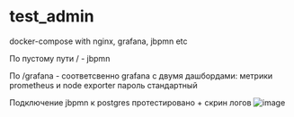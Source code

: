 # test_admin
docker-compose with nginx, grafana, jbpmn etc

По пустому пути / - jbpmn

По /grafana - соответсвенно grafana с двумя дашбордами: метрики prometheus и node exporter
пароль стандартный

Подключение jbpmn к postgres протестировано + скрин логов
![image](https://github.com/Karpov760/test_admin/assets/77189625/44952be5-6ad6-4c87-a3d1-b9deae74cae4)
